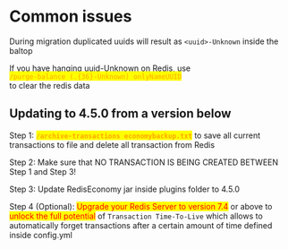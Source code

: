 # Common issues

During migration duplicated uuids will result as `<uuid>-Unknown` inside the baltop

If you have hanging uuid-Unknown on Redis, use \
<mark style="color:orange;">`/purge-balance (.{36}-Unknown) onlyNameUUID`</mark>\
to clear the redis data

## Updating to 4.5.0 from a version below

Step 1: <mark style="color:orange;">**`/archive-transactions economybackup.txt`**</mark> to save all current transactions to file and delete all transaction from Redis

Step 2: Make sure that NO TRANSACTION IS BEING CREATED BETWEEN Step 1 and Step 3!

Step 3: Update RedisEconomy jar inside plugins folder to 4.5.0

Step 4 (Optional): <mark style="color:red;">Upgrade your Redis Server to version 7.4</mark> or above to <mark style="color:red;">unlock the full potential</mark> of `Transaction Time-To-Live` which allows to automatically forget transactions after a certain amount of time defined inside config.yml
